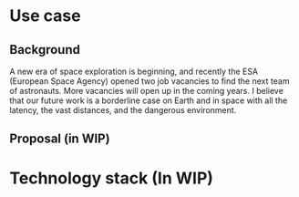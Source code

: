 # Use case

## Background

A new era of space exploration is beginning, and recently the ESA (European Space Agency) opened two job vacancies to find the next team of astronauts. More vacancies will open up in the coming years.
I believe that our future work is a borderline case on Earth and in space with all the latency, the vast distances, and the dangerous environment.

## Proposal (in WIP)


# Technology stack (In WIP)

